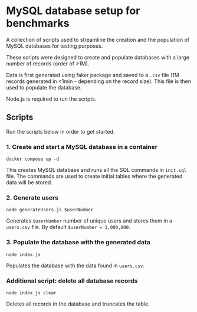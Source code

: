 # MySQL database setup for benchmarks

A collection of scripts used to streamline the creation and the population of MySQL databases for testing purposes.

These scripts were designed to create and populate databases with a large number of records (order of >1M).

Data is first generated using faker package and saved to a `.csv` file (1M records generated in <1min - depending on the record size). This file is then used to populate the database.

Node.js is required to run the scripts.

## Scripts

Run the scripts below in order to get started.

### 1. Create and start a MySQL database in a container

`docker compose up -d`

This creates MySQL database and runs all the SQL commands in `init.sql` file. The commands are used to create initial tables where the generated data will be stored.

### 2. Generate users

`node generateUsers.js $userNumber`

Generates `$userNumber` number of unique users and stores them in a `users.csv` file. By default `$userNumber = 1,000,000`.

### 3. Populate the database with the generated data

`node index.js`

Populates the database with the data found in `users.csv`.

### Additional script: delete all database records

`node index.js clear`

Deletes all records in the database and truncates the table. 